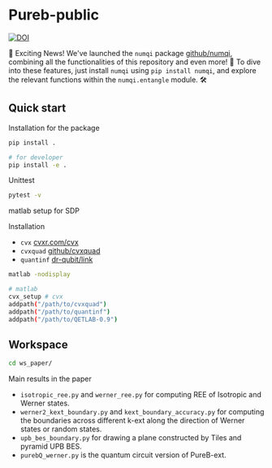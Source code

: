 # Pureb-public

[![DOI](https://zenodo.org/badge/647187177.svg)](https://zenodo.org/doi/10.5281/zenodo.12577418)

🚀 Exciting News! We've launched the `numqi` package [github/numqi](https://github.com/husisy/numqi), combining all the functionalities of this repository and even more! 🌟 To dive into these features, just install `numqi` using `pip install numqi`, and explore the relevant functions within the `numqi.entangle` module. 🛠️

## Quick start

Installation for the package
```bash
pip install .

# for developer
pip install -e .
```

Unittest
    
```bash
pytest -v
```

matlab setup for SDP

Installation

- `cvx` [cvxr.com/cvx](http://cvxr.com/cvx/)
- `cvxquad` [github/cvxquad](https://github.com/hfawzi/cvxquad)
- `quantinf` [dr-qubit/link](https://www.dr-qubit.org/matlab.html)

```bash
matlab -nodisplay

# matlab
cvx_setup # cvx
addpath("/path/to/cvxquad")
addpath("/path/to/quantinf")
addpath("/path/to/QETLAB-0.9")
```
## Workspace
```bash
cd ws_paper/
```
Main results in the paper

- `isotropic_ree.py` and `werner_ree.py` for computing REE of Isotropic and Werner states.
- `werner2_kext_boundary.py` and `kext_boundary_accuracy.py` for computing the boundaries across different k-ext along the direction of Werner states or random states.
- `upb_bes_boundary.py` for drawing a plane constructed by Tiles and pyramid UPB BES.
- `purebQ_werner.py` is the quantum circuit version of PureB-ext.
